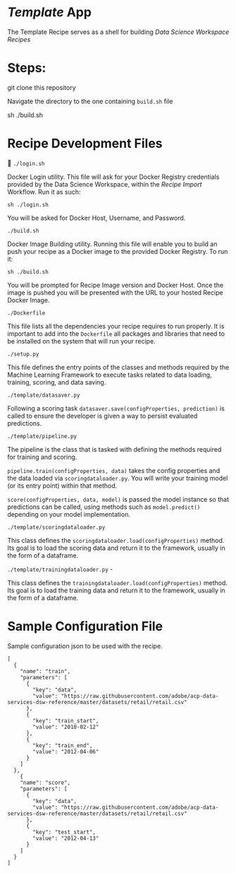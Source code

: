 # _Template_ App

The Template Recipe serves as a shell for building _Data Science Workspace Recipes_

# Steps:

git clone this repository

Navigate the directory to the one containing `build.sh` file

sh ./build.sh

# Recipe Development Files

:page_facing_up: `./login.sh`

Docker Login utility. This file will ask for your Docker Registry credentials provided by the Data Science Workspace, within the _Recipe Import_ Workflow. Run it as such:

```
sh ./login.sh
```

You will be asked for Docker Host, Username, and Password.

`./build.sh`

Docker Image Building utility. Running this file will enable you to build an push your recipe as a Docker image to the provided Docker Registry. To run it:

```
sh ./build.sh
```

You will be prompted for Recipe Image version and Docker Host. Once the image is pushed you will be presented with the URL to your hosted Recipe Docker Image.


`./Dockerfile`

This file lists all the dependencies your recipe requires to run properly. It is important to add into the `Dockerfile` all packages and libraries that need to be installed on the system that will run your recipe.


`./setup.py`

This file defines the entry points of the classes and methods required by the Machine Learning Framework to execute tasks related to data loading, training, scoring, and data saving.

`./template/datasaver.py`

Following a scoring task `datasaver.save(configProperties, prediction)` is called to ensure the developer is given a way to persist evaluated predictions.

`./template/pipeline.py`

The pipeline is the class that is tasked with defining the methods required for training and scoring.

`pipeline.train(configProperties, data)` takes the config properties and the data loaded via `scoringdataloader.py`. You will write your training model (or its entry point) within that method.

`score(configProperties, data, model)` is passed the model instance so that predictions can be called, using methods such as `model.predict()` depending on your model implementation.


`./template/scoringdataloader.py`

This class defines the `scoringdataloader.load(configProperties)` method. Its goal is to load the scoring data and return it to the framework, usually in the form of a dataframe.

`./template/trainingdataloader.py` -

This class defines the `trainingdataloader.load(configProperties)` method. Its goal is to load the training data and return it to the framework, usually in the form of a dataframe.


# Sample Configuration File
Sample configuration json to be used with the recipe.
```
[
  {
    "name": "train",
    "parameters": [
      {
        "key": "data",
        "value": "https://raw.githubusercontent.com/adobe/acp-data-services-dsw-reference/master/datasets/retail/retail.csv"
      },
      {
        "key": "train_start",
        "value": "2010-02-12"
      },
      {
        "key": "train_end",
        "value": "2012-04-06"
      }
    ]
  },
    {
    "name": "score",
    "parameters": [
      {
        "key": "data",
        "value": "https://raw.githubusercontent.com/adobe/acp-data-services-dsw-reference/master/datasets/retail/retail.csv"
      },
      {
        "key": "test_start",
        "value": "2012-04-13"
      }
    ]
  }
]
```

